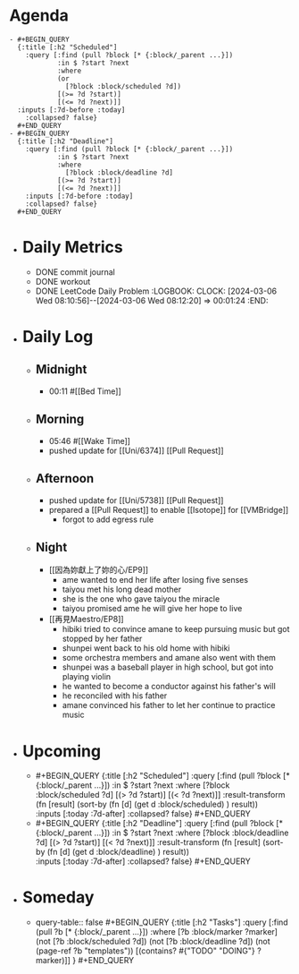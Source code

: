 # Agenda
	- #+BEGIN_QUERY
	  {:title [:h2 "Scheduled"]
	    :query [:find (pull ?block [* {:block/_parent ...}])
	            :in $ ?start ?next
	            :where
	            (or
	              [?block :block/scheduled ?d])
	            [(>= ?d ?start)]
	            [(<= ?d ?next)]]
	  :inputs [:7d-before :today]
	    :collapsed? false}
	  #+END_QUERY
	- #+BEGIN_QUERY
	  {:title [:h2 "Deadline"]
	    :query [:find (pull ?block [* {:block/_parent ...}])
	            :in $ ?start ?next
	            :where
	              [?block :block/deadline ?d]
	            [(>= ?d ?start)]
	            [(<= ?d ?next)]]
	    :inputs [:7d-before :today]
	    :collapsed? false}
	  #+END_QUERY
- # Daily Metrics
	- DONE commit journal
	- DONE workout
	- DONE LeetCode Daily Problem
	  :LOGBOOK:
	  CLOCK: [2024-03-06 Wed 08:10:56]--[2024-03-06 Wed 08:12:20] =>  00:01:24
	  :END:
- # Daily Log
	- ## Midnight
		- 00:11 #[[Bed Time]]
	- ## Morning
		- 05:46 #[[Wake Time]]
		- pushed update for [[Uni/6374]] [[Pull Request]]
	- ## Afternoon
		- pushed update for [[Uni/5738]] [[Pull Request]]
		- prepared a [[Pull Request]] to enable [[Isotope]] for [[VMBridge]]
			- forgot to add egress rule
	- ## Night
		- [[因為妳獻上了妳的心/EP9]]
			- ame wanted to end her life after losing five senses
			- taiyou met his long dead mother
			- she is the one who gave taiyou the miracle
			- taiyou promised ame he will give her hope to live
		- [[再見Maestro/EP8]]
			- hibiki tried to convince amane to keep pursuing music but got stopped by her father
			- shunpei went back to his old home with hibiki
			- some orchestra members and amane also went with them
			- shunpei was a baseball player in high school, but got into playing violin
			- he wanted to become a conductor against his father's will
			- he reconciled with his father
			- amane convinced his father to let her continue to practice music
- # Upcoming
	- #+BEGIN_QUERY
	  {:title [:h2 "Scheduled"]
	    :query [:find (pull ?block [* {:block/_parent ...}])
	            :in $ ?start ?next
	            :where
	              [?block :block/scheduled ?d]
	            [(> ?d ?start)]
	            [(< ?d ?next)]]
	  :result-transform (fn [result]
	                          (sort-by (fn [d]
	                                     (get d :block/scheduled) ) result))    
	  :inputs [:today :7d-after]
	    :collapsed? false}
	  #+END_QUERY
	- #+BEGIN_QUERY
	  {:title [:h2 "Deadline"]
	    :query [:find (pull ?block [* {:block/_parent ...}])
	            :in $ ?start ?next
	            :where
	              [?block :block/deadline ?d]
	            [(> ?d ?start)]
	            [(< ?d ?next)]]
	  :result-transform (fn [result]
	                          (sort-by (fn [d]
	                                     (get d :block/deadline) ) result))    
	  :inputs [:today :7d-after]
	    :collapsed? false}
	  #+END_QUERY
- # Someday
	- query-table:: false
	  #+BEGIN_QUERY
	  {:title [:h2 "Tasks"]
	   :query [:find (pull ?b [* {:block/_parent ...}])
	          :where
	          [?b :block/marker ?marker]
	          (not [?b :block/scheduled ?d])
	          (not [?b :block/deadline ?d])
	  (not (page-ref ?b "templates"))
	          [(contains? #{"TODO" "DOING"} ?marker)]]
	  }
	  #+END_QUERY